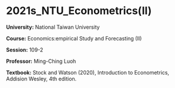 # **2021s_NTU_Econometrics(II)**

**University:** National Taiwan University

**Course:** Economics:empirical Study and Forecasting (II) 

**Session:** 109-2

**Professor:** Ming-Ching Luoh

**Textbook:** Stock and Watson (2020), Introduction to Econometrics, Addision Wesley, 4th edition.
